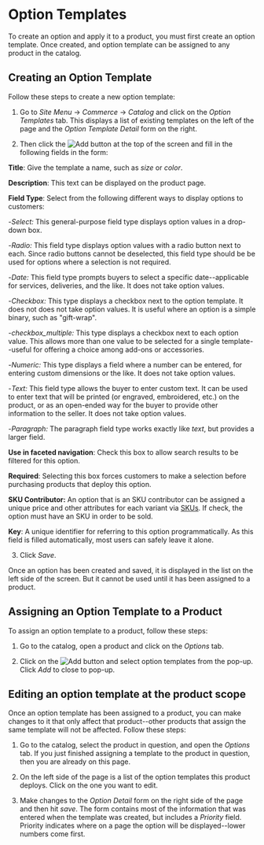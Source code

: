 # Option Templates 

To create an option and apply it to a product, you must first create an option
template. Once created, and option template can be assigned to any product in the catalog.

## Creating an Option Template

Follow these steps to create a new option template:

1.  Go to *Site Menu* &rarr; *Commerce* &rarr; *Catalog* and click on the
    *Option Templates* tab. This displays a list of existing templates on the
    left of the page and the *Option Template Detail* form on the right.

2.  Then click the ![Add](../../../images/icon-add.png) button at the top of the
    screen and fill in the following fields in the form:

**Title**: Give the template a name, such as *size* or *color*.

**Description**: This text can be displayed on the product page.

**Field Type**: Select from the following different ways to display
options to customers:

-*Select:* This general-purpose field type displays option values in a drop-down
box.

-*Radio:* This field type displays option values with a radio button next to
each. Since radio buttons cannot be deselected, this field type should be be
used for options where a selection is not required.

-*Date:* This field type prompts buyers to select a specific date--applicable
for services, deliveries, and the like. It does not take option values.

-*Checkbox:* This type displays a checkbox next to the option template. It does
not does not take option values. It is useful where an option is a simple
binary, such as "gift-wrap".

-*checkbox_multiple:* This type displays a checkbox next to each option value.
This allows more than one value to be selected for a single template--useful for
offering a choice among add-ons or accessories.

-*Numeric:* This type displays a field where a number can be entered, for
entering custom dimensions or the like. It does not take option values.

-*Text:* This field type allows the buyer to enter custom text. It can be used
to enter text that will be printed (or engraved, embroidered, etc.) on the
product, or as an open-ended way for the buyer to provide other information to
the seller. It does not take option values.

-*Paragraph:* The paragraph field type works exactly like *text*, but provides
a larger field.

**Use in faceted navigation**: Check this box to allow search results to be
filtered for this option.

**Required**: Selecting this box forces customers to make a selection before
purchasing products that deploy this option.

**SKU Contributor:** An option that is an SKU contributor can be assigned
a unique price and other attributes for each variant via
[SKUs](discover/portal/-/knowledge_base/7-1/SKUs). If check, the option must
have an SKU in order to be sold.

**Key**: A unique identifier for referring to this option programmatically. As
this field is filled automatically, most users can safely leave it alone.

3.  Click *Save*.

Once an option has been created and saved, it is displayed in the list on the
left side of the screen. But it cannot be used until it has been assigned to
a product.

## Assigning an Option Template to a Product

To assign an option template to a product, follow these steps:

1.  Go to the catalog, open a product and click on the *Options* tab.

2.  Click on the ![Add](../../../images/icon-add.png) button and select option
    templates from the pop-up. Click *Add* to close to pop-up.

## Editing an option template at the product scope

Once an option template has been assigned to a product, you can make changes to
it that only affect that product--other products that assign the same template
will not be affected. Follow these steps:

1.  Go to the catalog, select the product in question, and open the *Options*
    tab. If you just finished assigning a template to the product in question,
    then you are already on this page.

2.  On the left side of the page is a list of the option templates this product
    deploys. Click on the one you want to edit.

3.  Make changes to the *Option Detail* form on the right side of the page and
    then hit *save*. The form contains most of the information that was entered
    when the template was created, but includes a *Priority* field. Priority
    indicates where on a page the option will be displayed--lower numbers come
    first.

